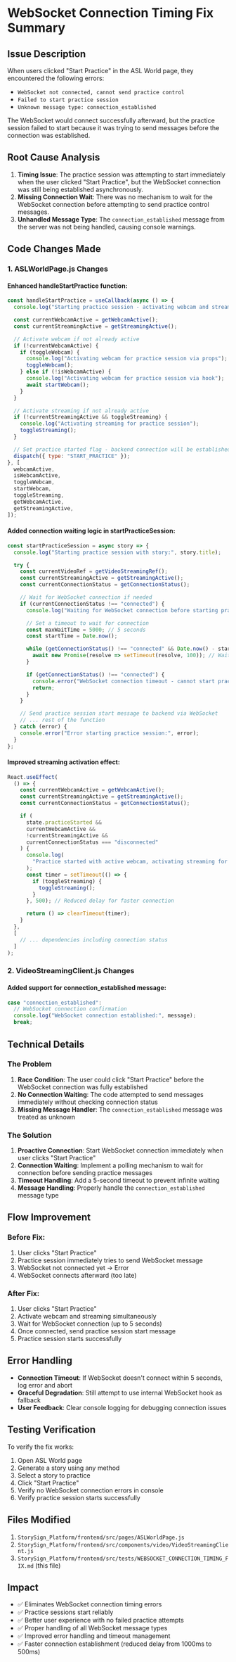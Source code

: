 # WebSocket Connection Timing Fix Summary

## Issue Description

When users clicked "Start Practice" in the ASL World page, they encountered the following errors:

- `WebSocket not connected, cannot send practice control`
- `Failed to start practice session`
- `Unknown message type: connection_established`

The WebSocket would connect successfully afterward, but the practice session failed to start because
it was trying to send messages before the connection was established.

## Root Cause Analysis

1. **Timing Issue**: The practice session was attempting to start immediately when the user clicked
   "Start Practice", but the WebSocket connection was still being established asynchronously.
2. **Missing Connection Wait**: There was no mechanism to wait for the WebSocket connection before
   attempting to send practice control messages.
3. **Unhandled Message Type**: The `connection_established` message from the server was not being
   handled, causing console warnings.

## Code Changes Made

### 1. ASLWorldPage.js Changes

#### Enhanced handleStartPractice function:

```javascript
const handleStartPractice = useCallback(async () => {
  console.log("Starting practice session - activating webcam and streaming");

  const currentWebcamActive = getWebcamActive();
  const currentStreamingActive = getStreamingActive();

  // Activate webcam if not already active
  if (!currentWebcamActive) {
    if (toggleWebcam) {
      console.log("Activating webcam for practice session via props");
      toggleWebcam();
    } else if (!isWebcamActive) {
      console.log("Activating webcam for practice session via hook");
      await startWebcam();
    }
  }

  // Activate streaming if not already active
  if (!currentStreamingActive && toggleStreaming) {
    console.log("Activating streaming for practice session");
    toggleStreaming();
  }

  // Set practice started flag - backend connection will be established
  dispatch({ type: "START_PRACTICE" });
}, [
  webcamActive,
  isWebcamActive,
  toggleWebcam,
  startWebcam,
  toggleStreaming,
  getWebcamActive,
  getStreamingActive,
]);
```

#### Added connection waiting logic in startPracticeSession:

```javascript
const startPracticeSession = async story => {
  console.log("Starting practice session with story:", story.title);

  try {
    const currentVideoRef = getVideoStreamingRef();
    const currentStreamingActive = getStreamingActive();
    const currentConnectionStatus = getConnectionStatus();

    // Wait for WebSocket connection if needed
    if (currentConnectionStatus !== "connected") {
      console.log("Waiting for WebSocket connection before starting practice session...");

      // Set a timeout to wait for connection
      const maxWaitTime = 5000; // 5 seconds
      const startTime = Date.now();

      while (getConnectionStatus() !== "connected" && Date.now() - startTime < maxWaitTime) {
        await new Promise(resolve => setTimeout(resolve, 100)); // Wait 100ms
      }

      if (getConnectionStatus() !== "connected") {
        console.error("WebSocket connection timeout - cannot start practice session");
        return;
      }
    }

    // Send practice session start message to backend via WebSocket
    // ... rest of the function
  } catch (error) {
    console.error("Error starting practice session:", error);
  }
};
```

#### Improved streaming activation effect:

```javascript
React.useEffect(
  () => {
    const currentWebcamActive = getWebcamActive();
    const currentStreamingActive = getStreamingActive();
    const currentConnectionStatus = getConnectionStatus();

    if (
      state.practiceStarted &&
      currentWebcamActive &&
      !currentStreamingActive &&
      currentConnectionStatus === "disconnected"
    ) {
      console.log(
        "Practice started with active webcam, activating streaming for backend connection"
      );
      const timer = setTimeout(() => {
        if (toggleStreaming) {
          toggleStreaming();
        }
      }, 500); // Reduced delay for faster connection

      return () => clearTimeout(timer);
    }
  },
  [
    // ... dependencies including connection status
  ]
);
```

### 2. VideoStreamingClient.js Changes

#### Added support for connection_established message:

```javascript
case "connection_established":
  // WebSocket connection confirmation
  console.log("WebSocket connection established:", message);
  break;
```

## Technical Details

### The Problem

1. **Race Condition**: The user could click "Start Practice" before the WebSocket connection was
   fully established
2. **No Connection Waiting**: The code attempted to send messages immediately without checking
   connection status
3. **Missing Message Handler**: The `connection_established` message was treated as unknown

### The Solution

1. **Proactive Connection**: Start WebSocket connection immediately when user clicks "Start
   Practice"
2. **Connection Waiting**: Implement a polling mechanism to wait for connection before sending
   practice messages
3. **Timeout Handling**: Add a 5-second timeout to prevent infinite waiting
4. **Message Handling**: Properly handle the `connection_established` message type

## Flow Improvement

### Before Fix:

1. User clicks "Start Practice"
2. Practice session immediately tries to send WebSocket message
3. WebSocket not connected yet → Error
4. WebSocket connects afterward (too late)

### After Fix:

1. User clicks "Start Practice"
2. Activate webcam and streaming simultaneously
3. Wait for WebSocket connection (up to 5 seconds)
4. Once connected, send practice session start message
5. Practice session starts successfully

## Error Handling

- **Connection Timeout**: If WebSocket doesn't connect within 5 seconds, log error and abort
- **Graceful Degradation**: Still attempt to use internal WebSocket hook as fallback
- **User Feedback**: Clear console logging for debugging connection issues

## Testing Verification

To verify the fix works:

1. Open ASL World page
2. Generate a story using any method
3. Select a story to practice
4. Click "Start Practice"
5. Verify no WebSocket connection errors in console
6. Verify practice session starts successfully

## Files Modified

1. `StorySign_Platform/frontend/src/pages/ASLWorldPage.js`
2. `StorySign_Platform/frontend/src/components/video/VideoStreamingClient.js`
3. `StorySign_Platform/frontend/src/tests/WEBSOCKET_CONNECTION_TIMING_FIX.md` (this file)

## Impact

- ✅ Eliminates WebSocket connection timing errors
- ✅ Practice sessions start reliably
- ✅ Better user experience with no failed practice attempts
- ✅ Proper handling of all WebSocket message types
- ✅ Improved error handling and timeout management
- ✅ Faster connection establishment (reduced delay from 1000ms to 500ms)
